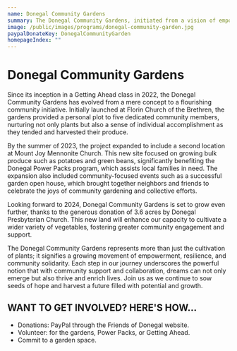 ```yaml
---
name: Donegal Community Gardens
summary: The Donegal Community Gardens, initiated from a vision of empowerment, has blossomed into a beacon of resilience and community solidarity. What began as a single garden has expanded to support local families and strengthen community ties through sustainable agriculture. With continuous growth and generous donations, the gardens are nurturing both the community and the environment, showcasing the profound impact of collective effort.
image: /public/images/programs/donegal-community-garden.jpg
paypalDonateKey: DonegalCommunityGarden
homepageIndex: ""
---
```

# Donegal Community Gardens

Since its inception in a Getting Ahead class in 2022, the Donegal Community Gardens has evolved from a mere concept to a flourishing community initiative. Initially launched at Florin Church of the Brethren, the gardens provided a personal plot to five dedicated community members, nurturing not only plants but also a sense of individual accomplishment as they tended and harvested their produce.

By the summer of 2023, the project expanded to include a second location at Mount Joy Mennonite Church. This new site focused on growing bulk produce such as potatoes and green beans, significantly benefiting the Donegal Power Packs program, which assists local families in need. The expansion also included community-focused events such as a successful garden open house, which brought together neighbors and friends to celebrate the joys of community gardening and collective efforts.

Looking forward to 2024, Donegal Community Gardens is set to grow even further, thanks to the generous donation of 3.6 acres by Donegal Presbyterian Church. This new land will enhance our capacity to cultivate a wider variety of vegetables, fostering greater community engagement and support.

The Donegal Community Gardens represents more than just the cultivation of plants; it signifies a growing movement of empowerment, resilience, and community solidarity. Each step in our journey underscores the powerful notion that with community support and collaboration, dreams can not only emerge but also thrive and enrich lives. Join us as we continue to sow seeds of hope and harvest a future filled with potential and growth.

## WANT TO GET INVOLVED? HERE'S HOW...

* Donations: PayPal through the Friends of Donegal website.
* Volunteer: for the gardens, Power Packs, or Getting Ahead.
* Commit to a garden space.
